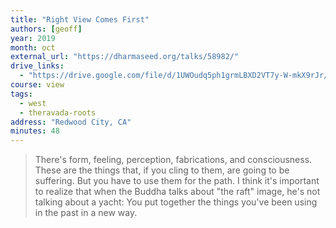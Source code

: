```yaml
---
title: "Right View Comes First"
authors: [geoff]
year: 2019
month: oct
external_url: "https://dharmaseed.org/talks/58982/"
drive_links:
  - "https://drive.google.com/file/d/1UWOudq5ph1grmLBXD2VT7y-W-mkX9rJr/view?usp=drivesdk"
course: view
tags:
  - west
  - theravada-roots
address: "Redwood City, CA"
minutes: 48
---
```


> There's form, feeling, perception, fabrications, and consciousness. These are the things that, if you cling to them, are going to be suffering. But you have to use them for the path. I think it's important to realize that when the Buddha talks about "the raft" image, he's not talking about a yacht: You put together the things you've been using in the past in a new way.
